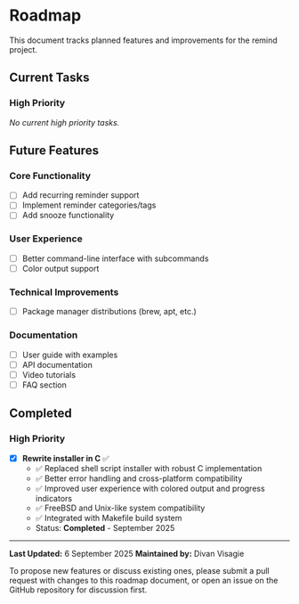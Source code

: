 # Roadmap

This document tracks planned features and improvements for the remind project.

## Current Tasks

### High Priority

_No current high priority tasks._

## Future Features

### Core Functionality
- [ ] Add recurring reminder support
- [ ] Implement reminder categories/tags
- [ ] Add snooze functionality

### User Experience
- [ ] Better command-line interface with subcommands
- [ ] Color output support

### Technical Improvements
- [ ] Package manager distributions (brew, apt, etc.)

### Documentation
- [ ] User guide with examples
- [ ] API documentation
- [ ] Video tutorials
- [ ] FAQ section

## Completed

### High Priority
- [x] **Rewrite installer in C** ✅
  - ✅ Replaced shell script installer with robust C implementation
  - ✅ Better error handling and cross-platform compatibility
  - ✅ Improved user experience with colored output and progress indicators
  - ✅ FreeBSD and Unix-like system compatibility
  - ✅ Integrated with Makefile build system
  - Status: **Completed** - September 2025

---

**Last Updated:** 6 September 2025
**Maintained by:** Divan Visagie

To propose new features or discuss existing ones, please submit a pull request with changes to this roadmap document, or open an issue on the GitHub repository for discussion first.
